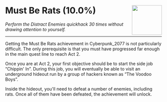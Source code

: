 # Must Be Rats (10.0%) <img style="float: right;" src="https://cdn.cloudflare.steamstatic.com/steamcommunity/public/images/apps/1091500/9f6b540aa3fa924f3600afdff35a763e75454c8c.jpg" width="96" height="96">

_Perform the Distract Enemies quickhack 30 times without drawing attention to yourself._

---

Getting the Must Be Rats achievement in Cyberpunk_2077 is not particularly difficult. The only prerequisite is that you must have progressed far enough in the main quest line to reach Act 2. 

Once you are at Act 2, your first objective should be to start the side job “Chippin' In”. During this job, you will eventually be able to visit an underground hideout run by a group of hackers known as “The Voodoo Boys”. 

Inside the hideout, you'll need to defeat a number of enemies, including rats. Once all of them have been defeated, the achievement will unlock.